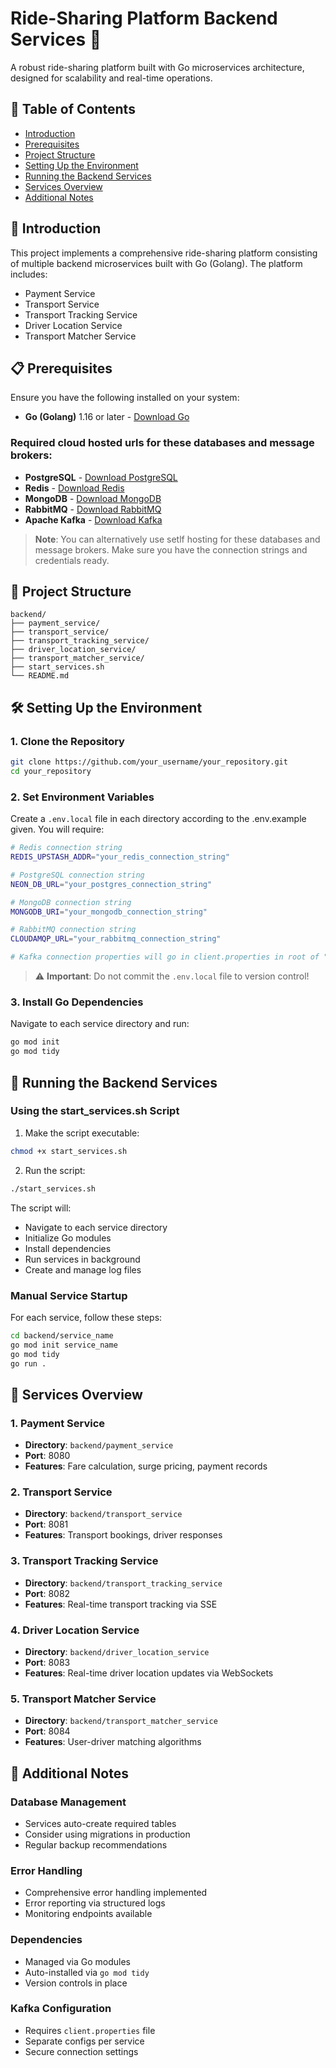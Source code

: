 # Ride-Sharing Platform Backend Services 🚗

A robust ride-sharing platform built with Go microservices architecture, designed for scalability and real-time operations.

## 📑 Table of Contents
- [Introduction](#introduction)
- [Prerequisites](#prerequisites)
- [Project Structure](#project-structure)
- [Setting Up the Environment](#setting-up-the-environment)
- [Running the Backend Services](#running-the-backend-services)
- [Services Overview](#services-overview)
- [Additional Notes](#additional-notes)

## 🚀 Introduction

This project implements a comprehensive ride-sharing platform consisting of multiple backend microservices built with Go (Golang). The platform includes:

- Payment Service
- Transport Service
- Transport Tracking Service
- Driver Location Service
- Transport Matcher Service

## 📋 Prerequisites

Ensure you have the following installed on your system:

- **Go (Golang)** 1.16 or later - [Download Go](https://golang.org/dl/)

### Required cloud hosted urls for these databases and message brokers:

- **PostgreSQL** - [Download PostgreSQL](https://www.postgresql.org/download/)
- **Redis** - [Download Redis](https://redis.io/download)
- **MongoDB** - [Download MongoDB](https://www.mongodb.com/try/download/community)
- **RabbitMQ** - [Download RabbitMQ](https://www.rabbitmq.com/download.html)
- **Apache Kafka** - [Download Kafka](https://kafka.apache.org/downloads)

> **Note**: You can alternatively use setlf hosting for these databases and message brokers. Make sure you have the connection strings and credentials ready.

## 📁 Project Structure

```
backend/
├── payment_service/
├── transport_service/
├── transport_tracking_service/
├── driver_location_service/
├── transport_matcher_service/
├── start_services.sh
└── README.md
```

## 🛠 Setting Up the Environment

### 1. Clone the Repository

```bash
git clone https://github.com/your_username/your_repository.git
cd your_repository
```

### 2. Set Environment Variables

Create a `.env.local` file in each directory according to the .env.example given. You will require:

```bash
# Redis connection string
REDIS_UPSTASH_ADDR="your_redis_connection_string"

# PostgreSQL connection string
NEON_DB_URL="your_postgres_connection_string"

# MongoDB connection string
MONGODB_URI="your_mongodb_connection_string"

# RabbitMQ connection string
CLOUDAMQP_URL="your_rabbitmq_connection_string"

# Kafka connection properties will go in client.properties in root of "transport_service" and "transport_matcher_services"
```

> ⚠️ **Important**: Do not commit the `.env.local` file to version control!

### 3. Install Go Dependencies

Navigate to each service directory and run:

```bash
go mod init
go mod tidy
```

## 🚀 Running the Backend Services

### Using the start_services.sh Script

1. Make the script executable:
```bash
chmod +x start_services.sh
```

2. Run the script:
```bash
./start_services.sh
```

The script will:
- Navigate to each service directory
- Initialize Go modules
- Install dependencies
- Run services in background
- Create and manage log files

### Manual Service Startup

For each service, follow these steps:

```bash
cd backend/service_name
go mod init service_name
go mod tidy
go run .
```

## 🔧 Services Overview

### 1. Payment Service
- **Directory**: `backend/payment_service`
- **Port**: 8080
- **Features**: Fare calculation, surge pricing, payment records

### 2. Transport Service
- **Directory**: `backend/transport_service`
- **Port**: 8081
- **Features**: Transport bookings, driver responses

### 3. Transport Tracking Service
- **Directory**: `backend/transport_tracking_service`
- **Port**: 8082
- **Features**: Real-time transport tracking via SSE

### 4. Driver Location Service
- **Directory**: `backend/driver_location_service`
- **Port**: 8083
- **Features**: Real-time driver location updates via WebSockets

### 5. Transport Matcher Service
- **Directory**: `backend/transport_matcher_service`
- **Port**: 8084
- **Features**: User-driver matching algorithms

## 📝 Additional Notes

### Database Management
- Services auto-create required tables
- Consider using migrations in production
- Regular backup recommendations

### Error Handling
- Comprehensive error handling implemented
- Error reporting via structured logs
- Monitoring endpoints available

### Dependencies
- Managed via Go modules
- Auto-installed via `go mod tidy`
- Version controls in place

### Kafka Configuration
- Requires `client.properties` file
- Separate configs per service
- Secure connection settings
